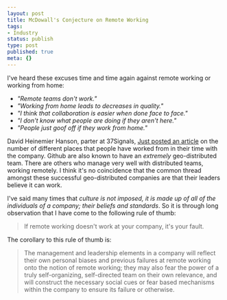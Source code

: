 ```yaml
---
layout: post
title: McDowall's Conjecture on Remote Working
tags:
- Industry
status: publish
type: post
published: true
meta: {}
---
```

I've heard these excuses time and time again against remote working or working from home:


* _"Remote teams don't work."_
* _"Working from home leads to decreases in quality."_
* _"I think that collaboration is easier when done face to face."_
* _"I don't know what people are doing if they aren't here."_
* _"People just goof off if they work from home."_


David Heinemier Hanson, parter at 37Signals, <a href="http://37signals.com/svn/posts/3336-cities-with-signals" data-link-type="external" target="_blank">Just posted an article</a> on the number of different places that people have worked from in their time with the company. Github are also known to have an _extremely_ geo-distributed team. There are others who manage very well with distributed teams, working remotely. I think it's no coincidence that the common thread amongst these successful geo-distributed companies are that their leaders believe it can work.

I've said many times that _culture is not imposed, it is made up of all of the individuals of a company; their beliefs and standards_. So it is through long observation that I have come to the following rule of thumb:

> If remote working doesn't work at your company, it's your fault.

The corollary to this rule of thumb is:

> The management and leadership elements in a company will reflect their own personal biases and previous failures at remote working onto the notion of remote working; they may also fear the power of a truly self-organizing, self-directed team on their own relevance, and will construct the necessary social cues or fear based mechanisms within the company to ensure its failure or otherwise.
